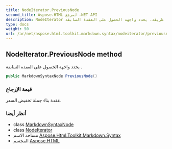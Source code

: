 ```yaml
---
title: NodeIterator.PreviousNode
second_title: Aspose.HTML لمرجع .NET API
description: NodeIterator طريقة. يحدد واجهة الحصول على العقدة السابقة .
type: docs
weight: 50
url: /ar/net/aspose.html.toolkit.markdown.syntax/nodeiterator/previousnode/
---
```

## NodeIterator.PreviousNode method

يحدد واجهة الحصول على العقدة السابقة .

```csharp
public MarkdownSyntaxNode PreviousNode()
```

### قيمة الإرجاع

عقدة بناء جملة تخفيض السعر.

### أنظر أيضا

* class [MarkdownSyntaxNode](../../markdownsyntaxnode/)
* class [NodeIterator](../)
* مساحة الاسم [Aspose.Html.Toolkit.Markdown.Syntax](../../nodeiterator/)
* المجسم [Aspose.HTML](../../../)


